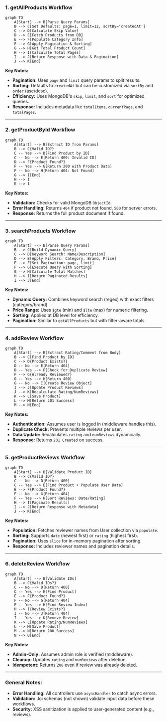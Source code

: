 ### **1. getAllProducts Workflow**

```mermaid
graph TD
    A[Start] --> B[Parse Query Params]
    B --> C[Set Defaults: page=1, limit=12, sortBy='createdAt']
    C --> D[Calculate Skip Value]
    D --> E[Fetch Products from DB]
    E --> F[Populate Category Info]
    F --> G[Apply Pagination & Sorting]
    G --> H[Get Total Product Count]
    H --> I[Calculate Total Pages]
    I --> J[Return Response with Data & Pagination]
    J --> K[End]
```

**Key Notes:**

- **Pagination:** Uses `page` and `limit` query params to split results.
- **Sorting:** Defaults to `createdAt` but can be customized via `sortBy` and `order` (asc/desc).
- **Efficiency:** Uses MongoDB's `skip`, `limit`, and `sort` for optimized queries.
- **Response:** Includes metadata like `totalItems`, `currentPage`, and `totalPages`.

---

### **2. getProductById Workflow**

```mermaid
graph TD
    A[Start] --> B[Extract ID from Params]
    B --> C{Valid ID?}
    C -- Yes --> D[Find Product by ID]
    C -- No --> E[Return 400: Invalid ID]
    D --> F{Product Found?}
    F -- Yes --> G[Return 200 with Product Data]
    F -- No --> H[Return 404: Not Found]
    G --> I[End]
    H --> I
    E --> I
```

**Key Notes:**

- **Validation:** Checks for valid MongoDB `ObjectId`.
- **Error Handling:** Returns `404` if product not found, `500` for server errors.
- **Response:** Returns the full product document if found.

---

### **3. searchProducts Workflow**

```mermaid
graph TD
    A[Start] --> B[Parse Query Params]
    B --> C[Build Dynamic Query]
    C --> D[Keyword Search: Name/Description]
    D --> E[Apply Filters: Category, Brand, Price]
    E --> F[Set Pagination: page, limit]
    F --> G[Execute Query with Sorting]
    G --> H[Calculate Total Matches]
    H --> I[Return Paginated Results]
    I --> J[End]
```

**Key Notes:**

- **Dynamic Query:** Combines keyword search (regex) with exact filters (category/brand).
- **Price Range:** Uses `$gte` (min) and `$lte` (max) for numeric filtering.
- **Sorting:** Applied at DB level for efficiency.
- **Pagination:** Similar to `getAllProducts` but with filter-aware totals.

---

### **4. addReview Workflow**

```mermaid
graph TD
    A[Start] --> B[Extract Rating/Comment from Body]
    B --> C[Find Product by ID]
    C --> D{Product Exists?}
    D -- No --> E[Return 404]
    D -- Yes --> F[Check for Duplicate Review]
    F --> G{Already Reviewed?}
    G -- Yes --> H[Return 400]
    G -- No --> I[Create Review Object]
    I --> J[Update Product Reviews]
    J --> K[Recalculate Rating/NumReviews]
    K --> L[Save Product]
    L --> M[Return 201 Success]
    M --> N[End]
```

**Key Notes:**

- **Authentication:** Assumes user is logged in (middleware handles this).
- **Duplicate Check:** Prevents multiple reviews per user.
- **Data Update:** Recalculates `rating` and `numReviews` dynamically.
- **Response:** Returns `201 Created` on success.

---

### **5. getProductReviews Workflow**

```mermaid
graph TD
    A[Start] --> B[Validate Product ID]
    B --> C{Valid ID?}
    C -- No --> D[Return 400]
    C -- Yes --> E[Find Product + Populate User Data]
    E --> F{Product Found?}
    F -- No --> G[Return 404]
    F -- Yes --> H[Sort Reviews: Date/Rating]
    H --> I[Paginate Results]
    I --> J[Return Response with Metadata]
    J --> K[End]
```

**Key Notes:**

- **Population:** Fetches reviewer names from User collection via `populate`.
- **Sorting:** Supports `date` (newest first) or `rating` (highest first).
- **Pagination:** Uses `slice` for in-memory pagination after sorting.
- **Response:** Includes reviewer names and pagination details.

---

### **6. deleteReview Workflow**

```mermaid
graph TD
    A[Start] --> B[Validate IDs]
    B --> C{Valid IDs?}
    C -- No --> D[Return 400]
    C -- Yes --> E[Find Product]
    E --> F{Product Found?}
    F -- No --> G[Return 404]
    F -- Yes --> H[Find Review Index]
    H --> I{Review Exists?}
    I -- No --> J[Return 404]
    I -- Yes --> K[Remove Review]
    K --> L[Update Rating/NumReviews]
    L --> M[Save Product]
    M --> N[Return 200 Success]
    N --> O[End]
```

**Key Notes:**

- **Admin-Only:** Assumes admin role is verified (middleware).
- **Cleanup:** Updates `rating` and `numReviews` after deletion.
- **Idempotent:** Returns `200` even if review was already deleted.

---

### **General Notes:**

- **Error Handling:** All controllers use `asyncHandler` to catch async errors.
- **Validation:** Joi schemas (not shown) validate input data before these workflows.
- **Security:** XSS sanitization is applied to user-generated content (e.g., reviews).
